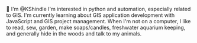 👋 I'm @KShindle
I'm interested in python and automation, especially related to GIS.
I'm currently learning about GIS application development with JavaScript and GIS project management.
When I'm not on a computer, I like to read, sew, garden, make soaps/candles, freshwater aquarium keeping, and generally hide in the woods and talk to my animals.

